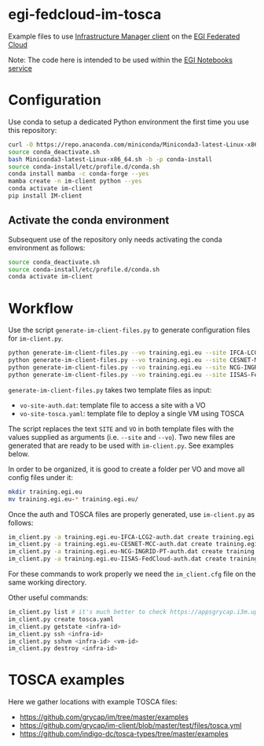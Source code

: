 # egi-fedcloud-im-tosca

Example files to use [Infrastructure Manager client](https://imdocs.readthedocs.io/en/latest/client.html)
on the [EGI Federated Cloud](https://www.egi.eu/services/cloud-compute/)

Note: The code here is intended to be used within the
[EGI Notebooks service](https://www.egi.eu/services/notebooks/)

# Configuration

Use conda to setup a dedicated Python environment the first time you use this repository:

```bash
curl -O https://repo.anaconda.com/miniconda/Miniconda3-latest-Linux-x86_64.sh
source conda_deactivate.sh
bash Miniconda3-latest-Linux-x86_64.sh -b -p conda-install
source conda-install/etc/profile.d/conda.sh
conda install mamba -c conda-forge --yes
mamba create -n im-client python --yes
conda activate im-client
pip install IM-client
````

## Activate the conda environment

Subsequent use of the repository only needs activating the conda environment as follows:

```bash
source conda_deactivate.sh
source conda-install/etc/profile.d/conda.sh
conda activate im-client
```

# Workflow

Use the script `generate-im-client-files.py` to generate configuration files for `im-client.py`.

```bash
python generate-im-client-files.py --vo training.egi.eu --site IFCA-LCG2
python generate-im-client-files.py --vo training.egi.eu --site CESNET-MCC
python generate-im-client-files.py --vo training.egi.eu --site NCG-INGRID-PT
python generate-im-client-files.py --vo training.egi.eu --site IISAS-FedCloud
```

`generate-im-client-files.py` takes two template files as input:
* `vo-site-auth.dat`: template file to access a site with a VO
* `vo-site-tosca.yaml`: template file to deploy a single VM using TOSCA

The script replaces the text `SITE` and `VO` in both template files with the values
supplied as arguments (i.e. `--site` and `--vo`). Two new files are generated that
are ready to be used with `im-client.py`. See examples below.

In order to be organized, it is good to create a folder per VO and move all config files under it:

```bash
mkdir training.egi.eu
mv training.egi.eu-* training.egi.eu/
```

Once the auth and TOSCA files are properly generated, use `im-client.py` as follows:

```bash
im_client.py -a training.egi.eu-IFCA-LCG2-auth.dat create training.egi.eu-IFCA-LCG2-tosca.yaml
im_client.py -a training.egi.eu-CESNET-MCC-auth.dat create training.egi.eu-CESNET-MCC-tosca.yaml
im_client.py -a training.egi.eu-NCG-INGRID-PT-auth.dat create training.egi.eu-NCG-INGRID-PT-tosca.yaml
im_client.py -a training.egi.eu-IISAS-FedCloud-auth.dat create training.egi.eu-IISAS-FedCloud-tosca.yaml
```

For these commands to work properly we need the `im_client.cfg` file on the same working directory.

Other useful commands:

```bash
im_client.py list # it's much better to check https://appsgrycap.i3m.upv.es:31443/im-dashboard/infrastructures instead
im_client.py create tosca.yaml
im_client.py getstate <infra-id>
im_client.py ssh <infra-id>
im_client.py sshvm <infra-id> <vm-id>
im_client.py destroy <infra-id>
```

# TOSCA examples

Here we gather locations with example TOSCA files:
* https://github.com/grycap/im/tree/master/examples
* https://github.com/grycap/im-client/blob/master/test/files/tosca.yml
* https://github.com/indigo-dc/tosca-types/tree/master/examples
